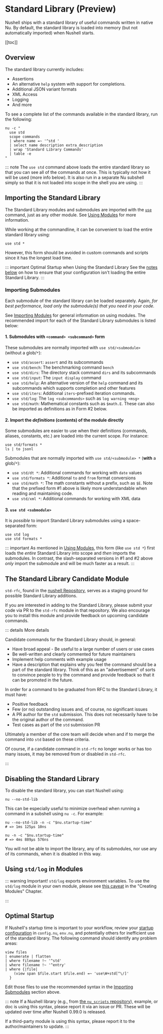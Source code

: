 # Standard Library (Preview)

Nushell ships with a standard library of useful commands written in native Nu. By default, the standard library is loaded into memory (but not automatically imported) when Nushell starts.

[[toc]]

## Overview

The standard library currently includes:

- Assertions
- An alternative `help` system with support for completions.
- Additional JSON variant formats
- XML Access
- Logging
- And more

To see a complete list of the commands available in the standard library, run the following:

```nu
nu -c "
  use std
  scope commands
  | where name =~ '^std '
  | select name description extra_description
  | wrap 'Standard Library Commands'
  | table -e
"
```

::: note
The `use std` command above loads the entire standard library so that you can see all of the commands at once. This is typically not how it will be used (more info below). It is also run in a separate Nu subshell simply so that it is not loaded into scope in the shell you are using.
:::

## Importing the Standard Library

The Standard Library modules and submodules are imported with the [`use`](/commands/docs/use.md) command, just as any other module. See [Using Modules](./modules/using_modules.md) for more information.

While working at the commandline, it can be convenient to load the entire standard library using:

```nu
use std *
```

However, this form should be avoided in custom commands and scripts since it has the longest load time.

::: important Optimal Startup when Using the Standard Library
See the [notes below](#optimal-startup) on how to ensure that your configuration isn't loading the entire Standard Library.
:::

### Importing Submodules

Each submodule of the standard library can be loaded separately. Again, _for best performance, load only the submodule(s) that you need in your code._

See [Importing Modules](./modules/using_modules.md#importing-modules) for general information on using modules. The recommended import for each of the Standard Library submodules is listed below:

#### 1. Submodules with `<command> <subcommand>` form

These submodules are normally imported with `use std/<submodule>` (without a glob/`*`):

- `use std/assert`: `assert` and its subcommands
- `use std/bench`: The benchmarking command `bench`
- `use std/dirs`: The directory stack command `dirs` and its subcommands
- `use std/input`: The `input display` command
- `use std/help`: An alternative version of the `help` command and its subcommands which supports completion and other features
- `use std/iters`: Additional `iters`-prefixed iteration commands.
- `use std/log`: The `log <subcommands>` such as `log warning <msg>`
- `use std/math`: Mathematical constants such as `$math.E`. These can also be imported as definitions as in Form #2 below.

#### 2. Import the _definitions_ (contents) of the module directly

Some submodules are easier to use when their definitions (commands, aliases, constants, etc.) are loaded into the current scope. For instance:

```nu
use std/formats *
ls | to jsonl
```

Submodules that are normally imported with `use std/<submodule> *` (**with** a glob/`*`):

- `use std/dt *`: Additional commands for working with `date` values
- `use std/formats *`: Additional `to` and `from` format conversions
- `use std/math *`: The math constants without a prefix, such as `$E`. Note that the prefixed form #1 above is likely more understandable when reading and maintaining code.
- `use std/xml *`: Additional commands for working with XML data

#### 3. `use std <submodule>`

It is _possible_ to import Standard Library submodules using a space-separated form:

```nu
use std log
use std formats *
```

::: important
As mentioned in [Using Modules](./modules/using_modules.md#module-definitions), this form (like `use std *`) first loads the _entire_ Standard Library into scope and _then_ imports the submodules. In contrast, the slash-separated versions in #1 and #2 above _only_ import the submodule and will be much faster as a result.
:::

## The Standard Library Candidate Module

`std-rfc`, found in the [nushell Repository](https://github.com/nushell/nushell/tree/main/crates/nu-std/std-rfc), serves as a staging ground for possible Standard Library additions.

If you are interested in adding to the Standard Library, please submit your code via PR to the `std-rfc` module in that repository. We also encourage you to install this module and provide feedback on upcoming candidate commands.

::: details More details

Candidate commands for the Standard Library should, in general:

- Have broad appeal - Be useful to a large number of users or use cases
- Be well-written and clearly commented for future maintainers
- Implement help comments with example usage
- Have a description that explains why you feel the command should be a part of the standard library. Think of this as an "advertisement" of sorts to convince people to try the command and provide feedback so that it can be promoted in the future.

In order for a command to be graduated from RFC to the Standard Library, it must have:

- Positive feedback
- Few (or no) outstanding issues and, of course, no significant issues
- A PR author for the `std` submission. This does not necessarily have to be the original author of the command.
- Test cases as part of the `std` submission PR

Ultimately a member of the core team will decide when and if to merge the command into `std` based on these criteria.

Of course, if a candidate command in `std-rfc` no longer works or has too many issues, it may be removed from or disabled in `std-rfc`.

:::

## Disabling the Standard Library

To disable the standard library, you can start Nushell using:

```nu
nu --no-std-lib
```

This can be especially useful to minimize overhead when running a command in a subshell using `nu -c`. For example:

```nu
nu --no-std-lib -n -c "$nu.startup-time"
# => 1ms 125µs 10ns

nu -n -c "$nu.startup-time"
# => 4ms 889µs 576ns
```

You will not be able to import the library, any of its submodules, nor use any of its commands, when it is disabled in this way.

## Using `std/log` in Modules

::: warning Important!
`std/log` exports environment variables. To use the `std/log` module in your own module, please see [this caveat](./modules/creating_modules.md#export-env-runs-only-when-the-use-call-is-evaluated) in the "Creating Modules" Chapter.

:::

## Optimal Startup

If Nushell's startup time is important to your workflow, review your [startup configuration]([./configuration.md]) in `config.nu`, `env.nu`, and potentially others for inefficient use of the standard library. The following command should identify any problem areas:

```nu
view files
| enumerate | flatten
| where filename !~ '^std'
| where filename !~ '^entry'
| where {|file|
    (view span $file.start $file.end) =~ 'use\W+std[^\/]'
  }
```

Edit those files to use the recommended syntax in the [Importing Submodules](#importing-submodules) section above.

::: note
If a Nushell library (e.g., from [the `nu_scripts` repository](https://github.com/nushell/nu_scripts)), example, or doc is using this syntax, please report it via an issue or PR. These will be updated over time after Nushell 0.99.0 is released.

If a third-party module is using this syntax, please report it to the author/maintainers to update.
:::
